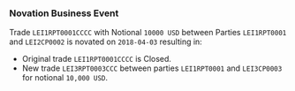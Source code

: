 ### Novation Business Event

Trade `LEI1RPT0001CCCC` with Notional `10000 USD` between Parties `LEI1RPT0001` and `LEI2CP0002` is novated on `2018-04-03` resulting in:
- Original trade `LEI1RPT0001CCCC` is Closed.
- New trade `LEI3RPT0003CCC` between parties `LEI1RPT0001` and `LEI3CP0003` for notional `10,000 USD`.